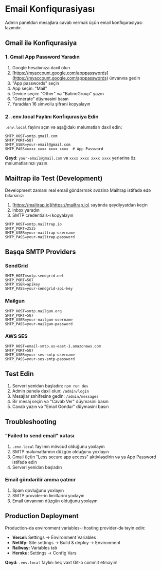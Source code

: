 # Email Konfiqurasiyası

Admin paneldən mesajlara cavab vermək üçün email konfiqurasiyası lazımdır.

## Gmail ilə Konfiqurasiya

### 1. Gmail App Password Yaradın

1. Google hesabınıza daxil olun
2. [https://myaccount.google.com/apppasswords](https://myaccount.google.com/apppasswords) ünvanına gedin
3. "App passwords" seçin
4. App seçin: "Mail"
5. Device seçin: "Other" və "BatinoGroup" yazın
6. "Generate" düyməsini basın
7. Yaradılan 16 simvollu şifrəni kopyalayın

### 2. .env.local Faylını Konfiqurasiya Edin

`.env.local` faylını açın və aşağıdakı məlumatları daxil edin:

```env
SMTP_HOST=smtp.gmail.com
SMTP_PORT=587
SMTP_USER=your-email@gmail.com
SMTP_PASS=xxxx xxxx xxxx xxxx  # App Password
```

**Qeyd:** `your-email@gmail.com` və `xxxx xxxx xxxx xxxx` yerlərinə öz məlumatlarınızı yazın.

## Mailtrap ilə Test (Development)

Development zamanı real email göndərmək əvəzinə Mailtrap istifadə edə bilərsiniz:

1. [https://mailtrap.io](https://mailtrap.io) saytında qeydiyyatdan keçin
2. Inbox yaradın
3. SMTP credentials-ı kopyalayın

```env
SMTP_HOST=smtp.mailtrap.io
SMTP_PORT=2525
SMTP_USER=your-mailtrap-username
SMTP_PASS=your-mailtrap-password
```

## Başqa SMTP Providers

### SendGrid
```env
SMTP_HOST=smtp.sendgrid.net
SMTP_PORT=587
SMTP_USER=apikey
SMTP_PASS=your-sendgrid-api-key
```

### Mailgun
```env
SMTP_HOST=smtp.mailgun.org
SMTP_PORT=587
SMTP_USER=your-mailgun-username
SMTP_PASS=your-mailgun-password
```

### AWS SES
```env
SMTP_HOST=email-smtp.us-east-1.amazonaws.com
SMTP_PORT=587
SMTP_USER=your-ses-smtp-username
SMTP_PASS=your-ses-smtp-password
```

## Test Edin

1. Serveri yenidən başladın: `npm run dev`
2. Admin panelə daxil olun: `/admin/login`
3. Mesajlar səhifəsinə gedin: `/admin/messages`
4. Bir mesaj seçin və "Cavab Ver" düyməsini basın
5. Cavab yazın və "Email Göndər" düyməsini basın

## Troubleshooting

### "Failed to send email" xətası

1. `.env.local` faylının mövcud olduğunu yoxlayın
2. SMTP məlumatlarının düzgün olduğunu yoxlayın
3. Gmail üçün "Less secure app access" aktivləşdirin və ya App Password istifadə edin
4. Serveri yenidən başladın

### Email göndərilir amma çatmır

1. Spam qovluğunu yoxlayın
2. SMTP provider-in limitlərini yoxlayın
3. Email ünvanının düzgün olduğunu yoxlayın

## Production Deployment

Production-da environment variables-ı hosting provider-də təyin edin:

- **Vercel:** Settings → Environment Variables
- **Netlify:** Site settings → Build & deploy → Environment
- **Railway:** Variables tab
- **Heroku:** Settings → Config Vars

**Qeyd:** `.env.local` faylını heç vaxt Git-ə commit etməyin!
